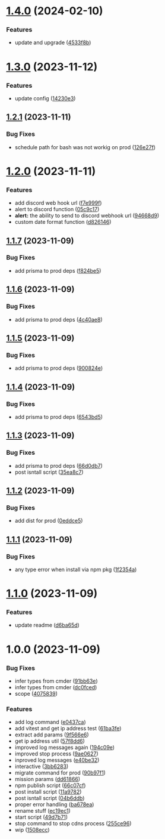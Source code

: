 # [1.4.0](https://github.com/wajeht/cdns/compare/v1.3.0...v1.4.0) (2024-02-10)

### Features

- update and upgrade ([4533f8b](https://github.com/wajeht/cdns/commit/4533f8b1a94c7ceb815f0c787f721398cce95ccd))

# [1.3.0](https://github.com/wajeht/cdns/compare/v1.2.1...v1.3.0) (2023-11-12)

### Features

- update config ([14230e3](https://github.com/wajeht/cdns/commit/14230e37b025294334a99f6ab69a8698e8251983))

## [1.2.1](https://github.com/wajeht/cdns/compare/v1.2.0...v1.2.1) (2023-11-11)

### Bug Fixes

- schedule path for bash was not workig on prod ([126e27f](https://github.com/wajeht/cdns/commit/126e27f5996ac4d425da1d684c4e0cc04db2aed3))

# [1.2.0](https://github.com/wajeht/cdns/compare/v1.1.7...v1.2.0) (2023-11-11)

### Features

- add discord web hook url ([f7e999f](https://github.com/wajeht/cdns/commit/f7e999f5c26c5e646ab234a32ce1210b737c4d41))
- alert to discord function ([05c9c17](https://github.com/wajeht/cdns/commit/05c9c176b9f8762838ca2c74099263a696b067c0))
- **alert:** the ability to send to discord webhook url ([94668d9](https://github.com/wajeht/cdns/commit/94668d9f8be7bb497b846715427f9adb79033877))
- custom date format function ([d826146](https://github.com/wajeht/cdns/commit/d826146a07adf4b07a3d7ed28fb1f7a2d2f7993b))

## [1.1.7](https://github.com/wajeht/cdns/compare/v1.1.6...v1.1.7) (2023-11-09)

### Bug Fixes

- add prisma to prod deps ([f824be5](https://github.com/wajeht/cdns/commit/f824be5466e979e1a21126deaa8aa46d887ec514))

## [1.1.6](https://github.com/wajeht/cdns/compare/v1.1.5...v1.1.6) (2023-11-09)

### Bug Fixes

- add prisma to prod deps ([4c40ae8](https://github.com/wajeht/cdns/commit/4c40ae846342d62d780ca381f4ea48e8abddaf82))

## [1.1.5](https://github.com/wajeht/cdns/compare/v1.1.4...v1.1.5) (2023-11-09)

### Bug Fixes

- add prisma to prod deps ([900824e](https://github.com/wajeht/cdns/commit/900824e8e639d0761d1ce8cb7e7b7a047c777e14))

## [1.1.4](https://github.com/wajeht/cdns/compare/v1.1.3...v1.1.4) (2023-11-09)

### Bug Fixes

- add prisma to prod deps ([6543bd5](https://github.com/wajeht/cdns/commit/6543bd5b13902adbb8b4b3dde31248d42ea993d3))

## [1.1.3](https://github.com/wajeht/cdns/compare/v1.1.2...v1.1.3) (2023-11-09)

### Bug Fixes

- add prisma to prod deps ([66d0db7](https://github.com/wajeht/cdns/commit/66d0db733c9c003fcae6e0f2f72e219383fa4777))
- post isntall script ([35ea8c7](https://github.com/wajeht/cdns/commit/35ea8c7f7e5a34cfb2f8e1b30e1c7e19206433fb))

## [1.1.2](https://github.com/wajeht/cdns/compare/v1.1.1...v1.1.2) (2023-11-09)

### Bug Fixes

- add dist for prod ([0eddce5](https://github.com/wajeht/cdns/commit/0eddce5f1fecef61ec20ac93f84b3ccfed45a554))

## [1.1.1](https://github.com/wajeht/cdns/compare/v1.1.0...v1.1.1) (2023-11-09)

### Bug Fixes

- any type error when install via npm pkg ([1f2354a](https://github.com/wajeht/cdns/commit/1f2354ae2e92be5b4c7ba30e717ec1eb9d82dc99))

# [1.1.0](https://github.com/wajeht/cdns/compare/v1.0.0...v1.1.0) (2023-11-09)

### Features

- update readme ([d6ba65d](https://github.com/wajeht/cdns/commit/d6ba65dbfa42bcebb460e19529768d93dca13e1a))

# 1.0.0 (2023-11-09)

### Bug Fixes

- infer types from cmder ([91bb63e](https://github.com/wajeht/cdns/commit/91bb63e33cba4f0124970b9022fd592bc99df6ad))
- infer types from cmder ([dc0fced](https://github.com/wajeht/cdns/commit/dc0fced283e8ca1ef5903714456b22dd4189147a))
- scope ([4075839](https://github.com/wajeht/cdns/commit/4075839d47e081844bde2db07793e66e8242e13d))

### Features

- add log command ([e0437ca](https://github.com/wajeht/cdns/commit/e0437ca011c8b684b48b02ba369e40f6e794c5b5))
- add vitest and get ip address test ([61ba3fe](https://github.com/wajeht/cdns/commit/61ba3fe9a9d3cebcc26a128d6422f01b79743895))
- extract add params ([9f566e6](https://github.com/wajeht/cdns/commit/9f566e6da167bb93df805a722917b3be7ebdecbf))
- get ip address util ([57f8dd6](https://github.com/wajeht/cdns/commit/57f8dd6c1345ec1ca9ad4dd0e42a305205fb6113))
- improved log messages again ([194c09e](https://github.com/wajeht/cdns/commit/194c09e87b2d864390cc43cd08f11b801830f48c))
- improved stop process ([9ae0627](https://github.com/wajeht/cdns/commit/9ae0627bdb3f45088f7a375bc8e0e4e9f93460ee))
- inproved log messages ([e40be32](https://github.com/wajeht/cdns/commit/e40be32e5d560c2367eb2b4a7eda96c5509733b5))
- interactive ([3bb6283](https://github.com/wajeht/cdns/commit/3bb628356245b605c61560fdeada141ee5949e82))
- migrate command for prod ([90b97f1](https://github.com/wajeht/cdns/commit/90b97f1cbaee3ec74d81a07ae02582ce8fbb654e))
- mission params ([dd61866](https://github.com/wajeht/cdns/commit/dd61866119e3d00e66047f3fc0ef6dd6cbb2a4b5))
- npm publish script ([66c07cf](https://github.com/wajeht/cdns/commit/66c07cf0960585cc8fd1ba4967dfb3453c87fd31))
- post install script ([11a9782](https://github.com/wajeht/cdns/commit/11a978217dbbf03773a05ce657ead75143252908))
- post isntall script ([04b6ddb](https://github.com/wajeht/cdns/commit/04b6ddbb027111457614dfa0a5034d3e4c891cff))
- proper error handling ([ba678ea](https://github.com/wajeht/cdns/commit/ba678ea4df9f5bea6b2e29d5c7ce2039edaa4dc1))
- rename stuff ([ec19ec1](https://github.com/wajeht/cdns/commit/ec19ec1d5030e73197a6292bef811b84c74e1dad))
- start script ([49d7b71](https://github.com/wajeht/cdns/commit/49d7b71d1c0a145e37967338293bd915ac1c774f))
- stop command to stop cdns process ([255ce96](https://github.com/wajeht/cdns/commit/255ce969436a0b290601ef0ffcf7d4299c2b79cb))
- wip ([1508ecc](https://github.com/wajeht/cdns/commit/1508eccfb178549e66d1e2177677c1f259a77aab))
